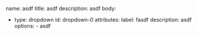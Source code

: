 name: asdf
title: asdf
description: asdf
body:
  - type: dropdown
    id: dropdown-0
    attributes:
      label: fasdf
      description: asdf
      options:
        - asdf
